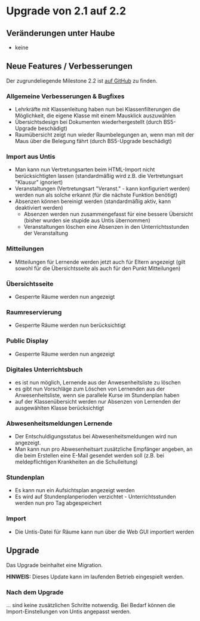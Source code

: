 # Upgrade von 2.1 auf 2.2

## Veränderungen unter Haube

* keine

## Neue Features / Verbesserungen

Der zugrundeliegende Milestone 2.2 ist [auf GitHub](https://github.com/SchulIT/icc/milestone/14?closed=1) zu finden.

### Allgemeine Verbesserungen & Bugfixes

* Lehrkräfte mit Klassenleitung haben nun bei Klassenfilterungen die Möglichkeit, die eigene Klasse mit einem Mausklick auszuwählen
* Übersichtsdesign bei Dokumenten wiederhergestellt (durch BS5-Upgrade beschädigt)
* Raumübersicht zeigt nun wieder Raumbelegungen an, wenn man mit der Maus über die Belegung fährt (durch BS5-Upgrade beschädigt)

### Import aus Untis

* Man kann nun Vertretungsarten beim HTML-Import nicht berücksichtigten lassen (standardmäßig wird z.B. die Vertretungsart "Klausur" ignoriert)
* Veranstaltungen (Vertretungsart "Veranst." - kann konfiguriert werden) werden nun als solche erkannt (für die nächste Funktion benötigt)
* Absenzen können bereinigt werden (standardmäßig aktiv, kann deaktiviert werden)
  * Absenzen werden nun zusammengefasst für eine bessere Übersicht (bisher wurden sie stupide aus Untis übernommen)
  * Veranstaltungen löschen eine Absenzen in den Unterrichtsstunden der Veranstaltung

### Mitteilungen

* Mitteilungen für Lernende werden jetzt auch für Eltern angezeigt (gilt sowohl für die Übersichtsseite als auch für den Punkt Mitteilungen)

### Übersichtsseite

* Gesperrte Räume werden nun angezeigt

### Raumreservierung

* Gesperrte Räume werden nun berücksichtigt

### Public Display

* Gesperrte Räume werden nun angezeigt

### Digitales Unterrichtsbuch

* es ist nun möglich, Lernende aus der Anwesenheitsliste zu löschen
* es gibt nun Vorschläge zum Löschen von Lernenden aus der Anwesenheitsliste, wenn sie parallele Kurse im Stundenplan haben
* auf der Klassenübersicht werden nur Absenzen von Lernenden der ausgewählten Klasse berücksichtigt

### Abwesenheitsmeldungen Lernende

* Der Entschuldigungsstatus bei Abwesenheitsmeldungen wird nun angezeigt.
* Man kann nun pro Abwesenheitsart zusätzliche Empfänger angeben, an die beim Erstellen eine E-Mail gesendet werden soll (z.B. bei meldepflichtigen Krankheiten an die Schulleitung)

### Stundenplan

* Es kann nun ein Aufsichtsplan angezeigt werden
* Es wird auf Stundenplanperioden verzichtet - Unterrichtsstunden werden nun pro Tag abgespeichert

### Import

* Die Untis-Datei für Räume kann nun über die Web GUI importiert werden

## Upgrade

Das Upgrade beinhaltet eine Migration.

**HINWEIS:** Dieses Update kann im laufenden Betrieb eingespielt werden.

### Nach dem Upgrade

... sind keine zusätzlichen Schritte notwendig. Bei Bedarf können die Import-Einstellungen von Untis angepasst werden.